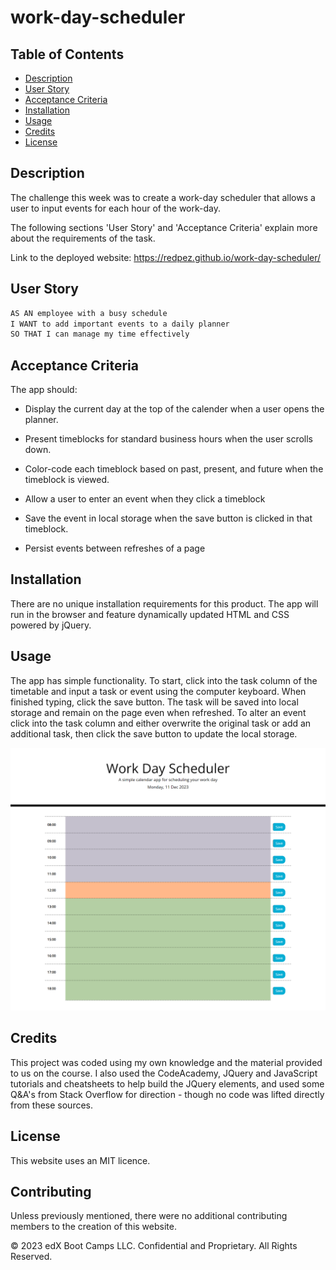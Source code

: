 # work-day-scheduler

## Table of Contents

- [Description](#description)
- [User Story](#user-story)
- [Acceptance Criteria](#acceptance-criteria)
- [Installation](#installation)
- [Usage](#usage)
- [Credits](#credits)
- [License](#license)

## Description

The challenge this week was to create a work-day scheduler that allows a user to input events for each hour of the work-day.

The following sections 'User Story' and 'Acceptance Criteria' explain more about the requirements of the task.

Link to the deployed website: https://redpez.github.io/work-day-scheduler/

## User Story

```md
AS AN employee with a busy schedule
I WANT to add important events to a daily planner
SO THAT I can manage my time effectively
```

## Acceptance Criteria

The app should:

- Display the current day at the top of the calender when a user opens the planner.

- Present timeblocks for standard business hours when the user scrolls down.

- Color-code each timeblock based on past, present, and future when the timeblock is viewed.

- Allow a user to enter an event when they click a timeblock

- Save the event in local storage when the save button is clicked in that timeblock.

- Persist events between refreshes of a page

## Installation

There are no unique installation requirements for this product. The app will run in the browser and feature dynamically updated HTML and CSS powered by jQuery.

## Usage

The app has simple functionality.
To start, click into the task column of the timetable and input a task or event using the computer keyboard. When finished typing, click the save button. The task will be saved into local storage and remain on the page even when refreshed. To alter an event click into the task column and either overwrite the original task or add an additional task, then click the save button to update the local storage.

<img src="/assets/images/WorkDayImage.png" alt="Work-day timetable">

## Credits

This project was coded using my own knowledge and the material provided to us on the course.
I also used the CodeAcademy, JQuery and JavaScript tutorials and cheatsheets to help build the JQuery elements, and used some Q&A's from Stack Overflow for direction - though no code was lifted directly from these sources.

## License

This website uses an MIT licence.

## Contributing

Unless previously mentioned, there were no additional contributing members to the creation of this website.

© 2023 edX Boot Camps LLC. Confidential and Proprietary. All Rights Reserved.
